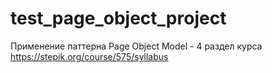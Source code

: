 # test_page_object_project
 Применение паттерна Page Object Model - 4 раздел курса https://stepik.org/course/575/syllabus
